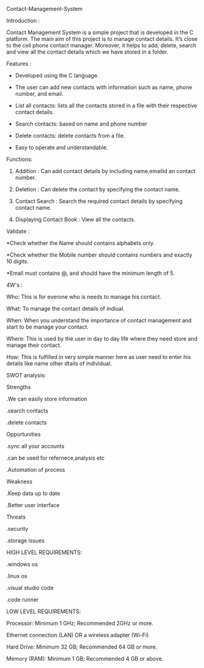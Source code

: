 Contact-Management-System

Introduction :


Contact Management System is a simple project that is developed in the C platform. The main aim of this project is to manage contact details. It’s close to the cell phone contact manager. Moreover, it helps to add, delete, search and view all the contact details which we have stored in a folder.


Features :


* Developed using the C language.

* The user can add new contacts with information such as name, phone number, and email.

* List all contacts: lists all the contacts stored in a file with their respective contact details.

* Search contacts: based on name and phone number

* Delete contacts: delete contacts from a file.

* Easy to operate and understandable.


Functions:


1) Addition : Can add contact details by including name,emailid an contact number.

2) Deletion : Can delete the contact by specifying the contact name.

3) Contact Search : Search the required contact details by specifying contact name.

4) Displaying Contact Book : View all the contacts. 


Validate :


*Check whether the Name should contains alphabets only.

*Check whether the Mobile number should contains numbers and exactly 10 digits.

*Email must contains @, and should have the minimum length of 5.


4W's :



Who:
This is for everone who is needs to manage his contact.

What:
To manage the contact details of indiual.

When:
When you understand the importance of contact management and start to be manage your contact.

Where:
This is used by the user in day to day life where they need store and manage their contact.

How:
This is fulfilled in very simple manner here as user need to enter his details like name other dtails of individual.

SWOT analysis:



Strengths


.We can easily store information

.search contacts

.delete contacts


Opportunities


.sync all your accounts

.can be used for refernece,analysis etc

.Automation of process


Weakness


.Keep data up to date

.Better user interface	


Threats


.security

.storage issues


HIGH LEVEL REQUIREMENTS:


.windows os

.linux os

.visual studio code

.code runner


LOW LEVEL REQUIREMENTS:


Processor: Minimum 1 GHz; Recommended 2GHz or more.

Ethernet connection (LAN) OR a wireless adapter (Wi-Fi)

Hard Drive: Minimum 32 GB; Recommended 64 GB or more.

Memory (RAM): Minimum 1 GB; Recommended 4 GB or above.
